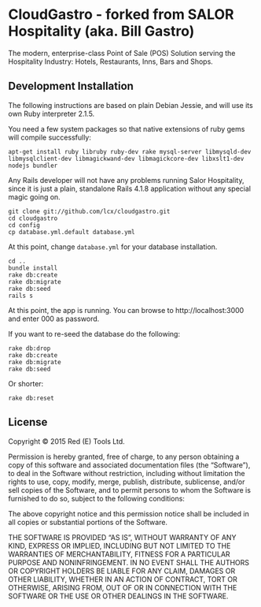 CloudGastro - forked from SALOR Hospitality (aka. Bill Gastro)
====================================

The modern, enterprise-class Point of Sale (POS) Solution serving the Hospitality Industry: Hotels, Restaurants, Inns, Bars and Shops.


Development Installation
------------------------

The following instructions are based on plain Debian Jessie, and will use its own Ruby interpreter 2.1.5.

You need a few system packages so that native extensions of ruby gems will compile successfully:

    apt-get install ruby libruby ruby-dev rake mysql-server libmysqld-dev libmysqlclient-dev libmagickwand-dev libmagickcore-dev libxslt1-dev nodejs bundler

Any Rails developer will not have any problems running Salor Hospitality, since it is just a plain, standalone Rails 4.1.8 application without any special magic going on.

    git clone git://github.com/lcx/cloudgastro.git
    cd cloudgastro
    cd config
    cp database.yml.default database.yml

At this point, change `database.yml` for your database installation.

    cd ..
    bundle install
    rake db:create
    rake db:migrate
    rake db:seed
    rails s

At this point, the app is running. You can browse to http://localhost:3000 and enter 000 as password.

If you want to re-seed the database do the following:

    rake db:drop
    rake db:create
    rake db:migrate
    rake db:seed

Or shorter:

    rake db:reset




License
------------------------

Copyright © 2015 Red (E) Tools Ltd.

Permission is hereby granted, free of charge, to any person obtaining a copy of this software and associated documentation files (the “Software”), to deal in the Software without restriction, including without limitation the rights to use, copy, modify, merge, publish, distribute, sublicense, and/or sell copies of the Software, and to permit persons to whom the Software is furnished to do so, subject to the following conditions:

The above copyright notice and this permission notice shall be included in all copies or substantial portions of the Software.

THE SOFTWARE IS PROVIDED “AS IS”, WITHOUT WARRANTY OF ANY KIND, EXPRESS OR IMPLIED, INCLUDING BUT NOT LIMITED TO THE WARRANTIES OF MERCHANTABILITY, FITNESS FOR A PARTICULAR PURPOSE AND NONINFRINGEMENT. IN NO EVENT SHALL THE AUTHORS OR COPYRIGHT HOLDERS BE LIABLE FOR ANY CLAIM, DAMAGES OR OTHER LIABILITY, WHETHER IN AN ACTION OF CONTRACT, TORT OR OTHERWISE, ARISING FROM, OUT OF OR IN CONNECTION WITH THE SOFTWARE OR THE USE OR OTHER DEALINGS IN THE SOFTWARE.